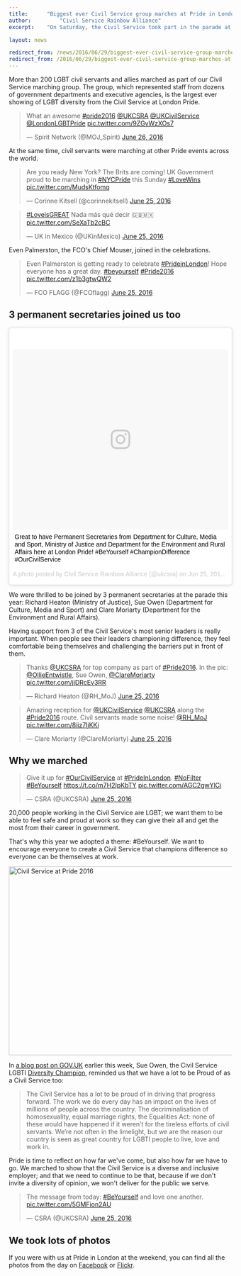 ```yaml
---
title: 		"Biggest ever Civil Service group marches at Pride in London"
author: 		"Civil Service Rainbow Alliance"
excerpt: 	"On Saturday, the Civil Service took part in the parade at Pride in London."

layout: news

redirect_from: /news/2016/06/29/biggest-ever-civil-service-group-marches-at-pride-in-london/
redirect_from: /2016/06/29/biggest-ever-civil-service-group-marches-at-pride-in-london/
---
```


More than 200 LGBT civil servants and allies marched as part of our Civil Service marching group. The group, which represented staff from dozens of government departments and executive agencies, is the largest ever showing of LGBT diversity from the Civil Service at London Pride.

<blockquote class="twitter-tweet" data-lang="en"><p lang="en" dir="ltr">What an awesome <a href="https://twitter.com/hashtag/pride2016?src=hash">#pride2016</a> <a href="https://twitter.com/UKCSRA">@UKCSRA</a> <a href="https://twitter.com/UKCivilService">@UKCivilService</a> <a href="https://twitter.com/LondonLGBTPride">@LondonLGBTPride</a> <a href="https://t.co/9ZGvWzXOs7">pic.twitter.com/9ZGvWzXOs7</a></p>&mdash; Spirit Network (@MOJ_Spirit) <a href="https://twitter.com/MOJ_Spirit/status/746987915897602048">June 26, 2016</a></blockquote>

At the same time, civil servants were marching at other Pride events across the world.

<blockquote class="twitter-tweet" data-lang="en"><p lang="en" dir="ltr">Are you ready New York? The Brits are coming! UK Government proud to be marching in <a href="https://twitter.com/hashtag/NYCPride?src=hash">#NYCPride</a> this Sunday <a href="https://twitter.com/hashtag/LoveWins?src=hash">#LoveWins</a> <a href="https://t.co/MudsKtfomq">pic.twitter.com/MudsKtfomq</a></p>&mdash; Corinne Kitsell (@corinnekitsell) <a href="https://twitter.com/corinnekitsell/status/746755852695146496">June 25, 2016</a></blockquote>

<blockquote class="twitter-tweet" data-lang="en"><p lang="es" dir="ltr"><a href="https://twitter.com/hashtag/LoveisGREAT?src=hash">#LoveisGREAT</a> Nada más qué decir 🇬🇧🇲🇽 <a href="https://t.co/SeXaTb2cBC">pic.twitter.com/SeXaTb2cBC</a></p>&mdash; UK in Mexico (@UKinMexico) <a href="https://twitter.com/UKinMexico/status/746803477829947392">June 25, 2016</a></blockquote>

Even Palmerston, the FCO's Chief Mouser, joined in the celebrations.

<blockquote class="twitter-tweet" data-lang="en"><p lang="en" dir="ltr">Even Palmerston is getting ready to celebrate <a href="https://twitter.com/hashtag/PrideinLondon?src=hash">#PrideinLondon</a>! Hope everyone has a great day. <a href="https://twitter.com/hashtag/beyourself?src=hash">#beyourself</a> <a href="https://twitter.com/hashtag/Pride2016?src=hash">#Pride2016</a> <a href="https://t.co/z1b3gtwQW2">pic.twitter.com/z1b3gtwQW2</a></p>&mdash; FCO FLAGG (@FCOflagg) <a href="https://twitter.com/FCOflagg/status/746648831748612096">June 25, 2016</a></blockquote>

## 3 permanent secretaries joined us too

<blockquote class="instagram-media" data-instgrm-captioned data-instgrm-version="7" style=" background:#FFF; border:0; border-radius:3px; box-shadow:0 0 1px 0 rgba(0,0,0,0.5),0 1px 10px 0 rgba(0,0,0,0.15); margin: 1px; max-width:658px; padding:0; width:99.375%; width:-webkit-calc(100% - 2px); width:calc(100% - 2px);"><div style="padding:8px;"> <div style=" background:#F8F8F8; line-height:0; margin-top:40px; padding:41.8518518519% 0; text-align:center; width:100%;"> <div style=" background:url(data:image/png;base64,iVBORw0KGgoAAAANSUhEUgAAACwAAAAsCAMAAAApWqozAAAABGdBTUEAALGPC/xhBQAAAAFzUkdCAK7OHOkAAAAMUExURczMzPf399fX1+bm5mzY9AMAAADiSURBVDjLvZXbEsMgCES5/P8/t9FuRVCRmU73JWlzosgSIIZURCjo/ad+EQJJB4Hv8BFt+IDpQoCx1wjOSBFhh2XssxEIYn3ulI/6MNReE07UIWJEv8UEOWDS88LY97kqyTliJKKtuYBbruAyVh5wOHiXmpi5we58Ek028czwyuQdLKPG1Bkb4NnM+VeAnfHqn1k4+GPT6uGQcvu2h2OVuIf/gWUFyy8OWEpdyZSa3aVCqpVoVvzZZ2VTnn2wU8qzVjDDetO90GSy9mVLqtgYSy231MxrY6I2gGqjrTY0L8fxCxfCBbhWrsYYAAAAAElFTkSuQmCC); display:block; height:44px; margin:0 auto -44px; position:relative; top:-22px; width:44px;"></div></div> <p style=" margin:8px 0 0 0; padding:0 4px;"> <a href="https://www.instagram.com/p/BHFQ_N2BT6I/" style=" color:#000; font-family:Arial,sans-serif; font-size:14px; font-style:normal; font-weight:normal; line-height:17px; text-decoration:none; word-wrap:break-word;" target="_blank">Great to have Permanent Secretaries from Department for Culture, Media and Sport, Ministry of Justice and Department for the Environment and Rural Affairs here at London Pride! #BeYourself #ChampionDifference #OurCivilService</a></p> <p style=" color:#c9c8cd; font-family:Arial,sans-serif; font-size:14px; line-height:17px; margin-bottom:0; margin-top:8px; overflow:hidden; padding:8px 0 7px; text-align:center; text-overflow:ellipsis; white-space:nowrap;">A photo posted by Civil Service Rainbow Alliance (@ukcsra) on <time style=" font-family:Arial,sans-serif; font-size:14px; line-height:17px;" datetime="2016-06-25T15:20:39+00:00">Jun 25, 2016 at 8:20am PDT</time></p></div></blockquote>

We were thrilled to be joined by 3 permanent secretaries at the parade this year: Richard Heaton (Ministry of Justice), Sue Owen (Department for Culture, Media and Sport) and Clare Moriarty (Department for the Environment and Rural Affairs). 

Having support from 3 of the Civil Service's most senior leaders is really important. When people see their leaders championing difference, they feel comfortable being themselves and challenging the barriers put in front of them.

<blockquote class="twitter-tweet" data-lang="en"><p lang="en" dir="ltr">Thanks <a href="https://twitter.com/UKCSRA">@UKCSRA</a> for top company as part of <a href="https://twitter.com/hashtag/Pride2016?src=hash">#Pride2016</a>. In the pic: <a href="https://twitter.com/OllieEntwistle">@OllieEntwistle</a>, Sue Owen, <a href="https://twitter.com/ClareMoriarty">@ClareMoriarty</a> <a href="https://t.co/jjDRcEv3RR">pic.twitter.com/jjDRcEv3RR</a></p>&mdash; Richard Heaton (@RH_MoJ) <a href="https://twitter.com/RH_MoJ/status/746759388891865088">June 25, 2016</a></blockquote>

<blockquote class="twitter-tweet" data-lang="en"><p lang="en" dir="ltr">Amazing reception for <a href="https://twitter.com/UKCivilService">@UKCivilService</a> <a href="https://twitter.com/UKCSRA">@UKCSRA</a> along the <a href="https://twitter.com/hashtag/Pride2016?src=hash">#Pride2016</a> route. Civil servants made some noise! <a href="https://twitter.com/RH_MoJ">@RH_MoJ</a> <a href="https://t.co/8iiz7IjKKi">pic.twitter.com/8iiz7IjKKi</a></p>&mdash; Clare Moriarty (@ClareMoriarty) <a href="https://twitter.com/ClareMoriarty/status/746755697262600196">June 25, 2016</a></blockquote>

## Why we marched

<blockquote class="twitter-tweet" data-lang="en"><p lang="en" dir="ltr">Give it up for <a href="https://twitter.com/hashtag/OurCivilService?src=hash">#OurCivilService</a> at <a href="https://twitter.com/hashtag/PrideInLondon?src=hash">#PrideInLondon</a>. <a href="https://twitter.com/hashtag/NoFilter?src=hash">#NoFilter</a> <a href="https://twitter.com/hashtag/BeYourself?src=hash">#BeYourself</a> <a href="https://t.co/m7H2IpKbTY">https://t.co/m7H2IpKbTY</a> <a href="https://t.co/AGC2gwYlCi">pic.twitter.com/AGC2gwYlCi</a></p>&mdash; CSRA (@UKCSRA) <a href="https://twitter.com/UKCSRA/status/746733522501640192">June 25, 2016</a></blockquote>

20,000 people working in the Civil Service are LGBT; we want them to be able to feel safe and proud at work so they can give their all and get the most from their career in government. 

That's why this year we adopted a theme: #BeYourself. We want to encourage everyone to create a Civil Service that champions difference so everyone can be themselves at work.

<a data-flickr-embed="true"  href="https://www.flickr.com/photos/132635591@N02/27658394850/in/photostream/" title="Civil Service at Pride 2016"><img src="https://c3.staticflickr.com/8/7316/27658394850_981829b2e9_z.jpg" width="640" height="426" alt="Civil Service at Pride 2016"></a>

In [a blog post on GOV.UK](https://civilservice.blog.gov.uk/2016/06/28/be-yourself-this-pride-and-champion-difference/) earlier this week, Sue Owen, the Civil Service LGBTI [Diversity Champion](https://civilservice.blog.gov.uk/tag/diversity-champions/), reminded us that we have a lot to be Proud of as a Civil Service too:

> The Civil Service has a lot to be proud of in driving that progress forward. The work we do every day has an impact on the lives of millions of people across the country. The decriminalisation of homosexuality, equal marriage rights, the Equalities Act: none of these would have happened if it weren’t for the tireless efforts of civil servants. We’re not often in the limelight, but we are the reason our country is seen as great country for LGBTI people to live, love and work in.

Pride is time to reflect on how far we've come, but also how far we have to go. We marched to show that the Civil Service is a diverse and inclusive employer; and that we need to continue to be that, because if we don't invite a diversity of opinion, we won't deliver for the public we serve.

<blockquote class="twitter-tweet" data-lang="en"><p lang="en" dir="ltr">The message from today: <a href="https://twitter.com/hashtag/BeYourself?src=hash">#BeYourself</a> and love one another. <a href="https://t.co/5GMFion2AU">pic.twitter.com/5GMFion2AU</a></p>&mdash; CSRA (@UKCSRA) <a href="https://twitter.com/UKCSRA/status/746754592873000960">June 25, 2016</a></blockquote>

## We took lots of photos

If you were with us at Pride in London at the weekend, you can find all the photos from the day on [Facebook](https://www.facebook.com/media/set/?set=a.1712964468953167.1073741833.1407804409469176&type=1&l=5fa8610791) or [Flickr](https://flic.kr/s/aHskyYEtSy).

<script async src="//embedr.flickr.com/assets/client-code.js" charset="utf-8"></script>

<script async src="//platform.twitter.com/widgets.js" charset="utf-8"></script>

<script async defer src="//platform.instagram.com/en_US/embeds.js"></script>
